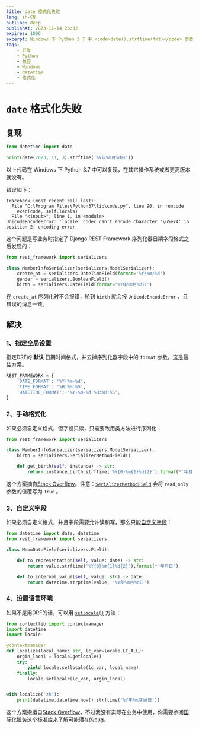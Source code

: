```yaml
---
title: date 格式化失败
lang: zh-CN
outline: deep
publishAt: 2023-11-14 23:32
expires: 1096
excerpt: Windows 下 Python 3.7 中 <code>date().strftime(fmt)</code> 参数 <code>fmt</code> 不能含有中文。
tags:
    - 开发
    - Python
    - 兼容
    - Windows
    - datetime
    - 格式化
---
```


# `date` 格式化失败

<RevisionInfo />

## 复现

```python
from datetime import date

print(date(2023, 11, 3).strftime('%Y年%m月%d日'))
```

以上代码在 Windows 下 Python 3.7 中可以复现，在其它操作系统或者更高版本就没有。

错误如下：

```text
Traceback (most recent call last):
  File "C:\Program Files\Python37\lib\code.py", line 90, in runcode
    exec(code, self.locals)
  File "<input>", line 1, in <module>
UnicodeEncodeError: 'locale' codec can't encode character '\u5e74' in position 2: encoding error
```

这个问题是写业务时指定了 Django REST Framework 序列化器日期字段格式之后发现的：

```python
from rest_framework import serializers

class MemberInfoSerializer(serializers.ModelSerializer):
    create_at = serializers.DateTimeField(format='%Y/%m/%d')
    gender = serializers.BooleanField()
    birth = serializers.DateField(format='%Y年%m月%d日')
```

在 `create_at` 序列化时不会报错，轮到 `birth` 就会报 `UnicodeEncodeError` ，且错误的消息一致。

## 解决

### 1、指定全局设置

指定DRF的 **默认** 日期时间格式，并去掉序列化器字段中的 `format` 参数，这是最佳方案。

```python [settings.py]
REST_FRAMEWORK = {
    'DATE_FORMAT': '%Y-%m-%d',
    'TIME_FORMAT': '%H:%M:%S',
    'DATETIME_FORMAT': '%Y-%m-%d %H:%M:%S',
}
```

### 2、手动格式化

如果必须自定义格式，但字段只读，只需要改用类方法进行序列化：

```python [serializers.py]
from rest_framework import serializers

class MemberInfoSerializer(serializers.ModelSerializer):
    birth = serializers.SerializerMethodField()

    def get_birth(self, instance) -> str:
        return instance.birth.strftime('%Y{0}%m{1}%d{2}').format(*'年月日')
```

这个方案摘自[Stack Overflow](https://stackoverflow.com/a/16035152)。注意：[`SerializerMethodField`](https://www.django-rest-framework.org/api-guide/fields/#serializermethodfield) 会将 `read_only` 参数的值覆写为 `True` 。

### 3、自定义字段

如果必须自定义格式，并且字段需要允许读和写，那么只能[自定义字段](https://www.django-rest-framework.org/api-guide/fields/#a-basic-custom-field)：

```python
from datetime import date, datetime
from rest_framework import serializers

class MeowDateField(serializers.Field):

    def to_representation(self, value: date) -> str:
        return value.strftime('%Y{0}%m{1}%d{2}').format(*'年月日')

    def to_internal_value(self, value: str) -> date:
        return datetime.strptime(value, '%Y年%m月%d日')
```

### 4、设置语言环境

如果不是用DRF的话，可以用 [`setlocale()`](https://docs.python.org/zh-cn/3.7/library/locale.html#locale.setlocale) 方法：

```python
from contextlib import contextmanager
import datetime
import locale

@contextmanager
def localize(local_name: str, lc_var=locale.LC_ALL):
    orgin_local = locale.getlocale()
    try:
        yield locale.setlocale(lc_var, local_name)
    finally:
        locale.setlocale(lc_var, orgin_local)


with localize('zh'):
    print(datetime.datetime.now().strftime('%Y年%m月%d日'))
```

这个方案搬运自[Stack Overflow](https://stackoverflow.com/a/62790288)，不过我没有实际在业务中使用，你需要参阅[国际化服务](https://docs.python.org/zh-cn/3.7/library/locale.html)这个标准库来了解可能潜在的bug。
